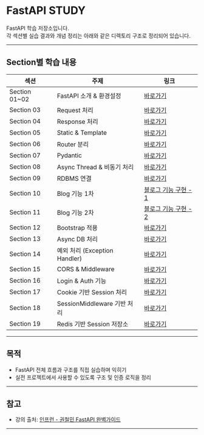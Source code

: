 # FastAPI STUDY

FastAPI 학습 저장소입니다.  
각 섹션별 실습 결과와 개념 정리는 아래와 같은 디렉토리 구조로 정리되어 있습니다.

---

## Section별 학습 내용

| 섹션 | 주제 | 링크 |
|------|------|------|
| Section 01~02 | FastAPI 소개 & 환경설정 | [바로가기](./section01_02_intro/README.md) |
| Section 03 | Request 처리 | [바로가기](./section03_request/README.md) |
| Section 04 | Response 처리 | [바로가기](./section04_response/README.md) |
| Section 05 | Static & Template | [바로가기](./section05_static_template/README.md) |
| Section 06 | Router 분리 | [바로가기](./section06_router/README.md) |
| Section 07 | Pydantic | [바로가기](./section07_pydantic/README.md) |
| Section 08 | Async Thread & 비동기 처리 | [바로가기](./section08_async_thread/README.md) |
| Section 09 | RDBMS 연결 | [바로가기](./section09_RDBMS/README.md) |
| Section 10 | Blog 기능 1차 | [블로그 기능 구현 - 1](./section10_blog01/README.md) |
| Section 11 | Blog 기능 2차 | [블로그 기능 구현 - 2](./section11_blog02/README.md) |
| Section 12 | Bootstrap 적용 | [바로가기](./section12_bootstrap/README.md) |
| Section 13 | Async DB 처리 | [바로가기](./section13_async/README.md) |
| Section 14 | 예외 처리 (Exception Handler) | [바로가기](./section14_Exception_Handler/README.md) |
| Section 15 | CORS & Middleware | [바로가기](./section15_middleware_cors/README.md) |
| Section 16 | Login & Auth 기능 | [바로가기](./section16_login/README.md) |
| Section 17 | Cookie 기반 Session 처리 | [바로가기](./section17_cookie/README.md) |
| Section 18 | SessionMiddleware 기반 처리 | [바로가기](./section18_session_middleware/README.md) |
| Section 19 | Redis 기반 Session 저장소 | [바로가기](./section19_redis/README.md) |

---

## 목적
- FastAPI 전체 흐름과 구조를 직접 실습하며 익히기
- 실전 프로젝트에서 사용할 수 있도록 구조 및 인증 로직을 정리

---

## 참고
- 강의 출처: [인프런 - 권철민 FastAPI 완벽가이드](https://www.inflearn.com/course/fastapi-%EC%99%84%EB%B2%BD%EA%B0%80%EC%9D%B4%EB%93%9C)

---


